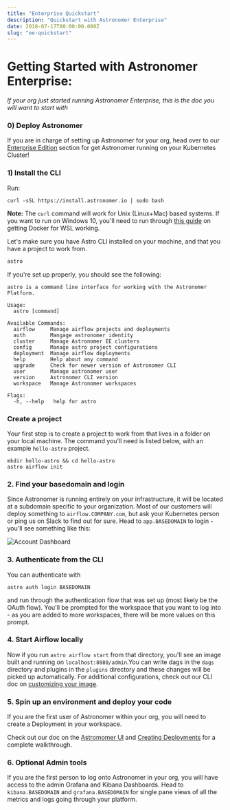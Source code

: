 ```yaml
---
title: "Enterprise Quickstart"
description: "Quickstart with Astronomer Enterprise"
date: 2018-07-17T00:00:00.000Z
slug: "ee-quickstart"
---
```


# Getting Started with Astronomer Enterprise:
_If your org just started running Astronomer Enterprise, this is the doc you will want to start with_


### 0) Deploy Astronomer

If you are in charge of setting up Astronomer for your org, head over to our [Enterprise Edition](https://www.astronomer.io/docs/ee-overview/) section for get Astronomer running on your Kubernetes Cluster!


### 1) Install the CLI
Run:

```
curl -sSL https://install.astronomer.io | sudo bash

```

**Note:** The `curl` command will work for Unix (Linux+Mac) based systems. If you want to run on Windows 10, you'll need to run through [this guide](https://www.astronomer.io/docs/cli-installation-windows-10/?_ga=2.105008643.146962510.1554994254-1828434170.1536931577) on getting Docker for WSL working.


Let's make sure you have Astro CLI installed on your machine, and that you have a project to work from.

```bash
astro
```

If you're set up properly, you should see the following:

```
astro is a command line interface for working with the Astronomer Platform.

Usage:
  astro [command]

Available Commands:
  airflow     Manage airflow projects and deployments
  auth        Mangage astronomer identity
  cluster     Manage Astronomer EE clusters
  config      Manage astro project configurations
  deployment  Manage airflow deployments
  help        Help about any command
  upgrade     Check for newer version of Astronomer CLI
  user        Manage astronomer user
  version     Astronomer CLI version
  workspace   Manage Astronomer workspaces

Flags:
  -h, --help   help for astro
```
### Create a project

Your first step is to create a project to work from that lives in a folder on your local machine. The command you'll need is listed below, with an example `hello-astro` project.

 ```
mkdir hello-astro && cd hello-astro
astro airflow init
 ```

### 2. Find your basedomain and login

Since Astronomer is running entirely on your infrastructure, it will be located at a subdomain specific to your organization. Most of our customers will deploy something to `airflow.COMPANY.com`, but ask your Kubernetes person or ping us on Slack to find out for sure. Head to `app.BASEDOMAIN` to login - you'll see something like this:

![Account Dashboard](https://s3.amazonaws.com/astronomer-cdn/website/img/guides/account_dashboard.png)


### 3. Authenticate from the CLI

You can authenticate with

`astro auth login BASEDOMAIN`

and run through the authentication flow that was set up (most likely be the OAuth flow). You'll be prompted for the workspace that you want to log into - as you are added to more workspaces, there will be more values on this prompt.

### 4. Start Airflow locally

Now if you run `astro airflow start` from that directory, you'll see an image built and running on `localhost:8080/admin`.You can write dags in the `dags` directory and plugins in the `plugins` directory and these changes will be picked up automatically. For additional configurations, check out our CLI doc on [customizing your image](https://www.astronomer.io/docs/customizing-your-image/).


### 5. Spin up an environment and deploy your code

If you are the first user of Astronomer within your org, you will need to create a Deployment in your workspace.

Check out our doc on the [Astromomer UI](https://www.astronomer.io/docs/astronomer-ui/) and [Creating Deployments](https://www.astronomer.io/docs/create-deployment-deploying-code/) for a complete walkthrough.


### 6. **Optional** Admin tools

If you are the first person to log onto Astronomer in your org, you will have access to the admin Grafana and Kibana Dashboards. Head to `kibana.BASEDOMAIN` and `grafana.BASEDOMAIN` for single pane views of all the metrics and logs going through your platform.
